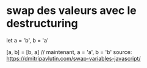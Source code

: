 # swap des valeurs avec le destructuring

let a = 'b', b = 'a'

[a, b] = [b, a] // maintenant, a = 'a', b = 'b'
source: https://dmitripavlutin.com/swap-variables-javascript/
